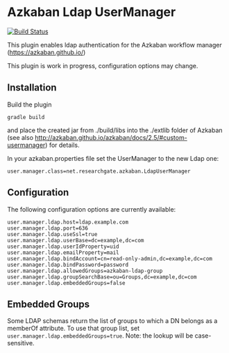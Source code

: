 Azkaban Ldap UserManager
========================

[![Build Status](https://travis-ci.org/researchgate/azkaban-ldap-usermanager.svg?branch=master)](https://travis-ci.org/researchgate/azkaban-ldap-usermanager)

This plugin enables ldap authentication for the Azkaban workflow manager (https://azkaban.github.io/)

This plugin is work in progress, configuration options may change.

Installation
------------

Build the plugin

```
gradle build
```

and place the created jar from ./build/libs into the ./extlib folder of Azkaban (see also http://azkaban.github.io/azkaban/docs/2.5/#custom-usermanager) for details.

In your azkaban.properties file set the UserManager to the new Ldap one:

```
user.manager.class=net.researchgate.azkaban.LdapUserManager
```

Configuration
-------------

The following configuration options are currently available:

```
user.manager.ldap.host=ldap.example.com
user.manager.ldap.port=636
user.manager.ldap.useSsl=true
user.manager.ldap.userBase=dc=example,dc=com
user.manager.ldap.userIdProperty=uid
user.manager.ldap.emailProperty=mail
user.manager.ldap.bindAccount=cn=read-only-admin,dc=example,dc=com
user.manager.ldap.bindPassword=password
user.manager.ldap.allowedGroups=azkaban-ldap-group
user.manager.ldap.groupSearchBase=ou=Groups,dc=example,dc=com
user.manager.ldap.embeddedGroups=false
```

Embedded Groups
---------------

Some LDAP schemas return the list of groups to which a DN belongs as a
<List>memberOf attribute.  To use that group list, set
```user.manager.ldap.embeddedGroups=true```.  Note: the lookup will be
case-sensitive.
